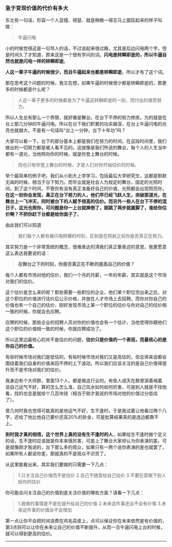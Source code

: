 ### 急于变现价值的代价有多大
东北有一句话，形容一个人显摆、得瑟、就是稍微一得志马上猖狂起来的样子叫做：
>牛逼闪电

小的时候觉得这是一句骂人的话，不过说起来很过瘾，尤其是后边闪电两个字。但是时间久了才知道，原来这是一个很有学问的词。**闪电是转瞬即逝的，所以牛逼自然也就是闪电一样的转瞬即逝**。

**人这一辈子牛逼的时候很少，而且牛逼起来也都是转瞬即逝**，所以才有了这个词。

那在思考这个问题的时候，我又在想，如果牛逼的时候很少都是转瞬即逝的，那更多的时候都是什么呢？
>人这一辈子更多的时候都是为了牛逼这转瞬即逝的一刻，而付出的艰苦努力。

所以人生总有那么一个界限，就好像是舞台。在台下不停的努力修炼，为的就是在台上那几分钟的牛逼闪电。所以在台下我们积累的功夫越深，在台上牛逼闪电的光亮也就越大。不是有一句话叫“台上一分钟，台下十年功”吗？

大家可以看一下，台下的部分基本上都是我们在努力的时间。在这段时间里，我们做出的一切努力都是被人看不见的。这就像是我们所说的舞台，每个人的人生当中都有一道光，当他照向你的时候，就是你登上舞台的时候。

>而也只有你登上舞台的时候，才是人们对你开始估价的时候。

举个最简单的例子吧，我们从小到大上学学习，包括最后大学研究生，这都是默默无闻的时候，相当于台下努力。而毕业就是社会人为规定的舞台，固定的光照时间，到了这个时间，不管你有没有真正准备好自己的价值，光照都会出现照亮你，**在这一刻你会发现，真正在台下努力的人，他们早已经飞跃人生，突破那道光，在舞台上一飞冲天，同时被台下的人赋予很高的估价。而另外一些人在台下不停的混日子，这光也照你，可问题是你一上台就摔倒了，刚跳了两步就崴脚了，谁给你估价啊？不把你赶下台都是给你面子了**。

由此我们可以知道
>我们每个人都有被闪电照耀的时刻，区别是在照射之前你是否真正在努力。

其实努力是一个非常笼统的概念，很难表达的清我们真正要表述的意思，我更愿意这么表达我要说的话：
>**在舞台之下的时刻，你是否真正在不断的提高自己的价值？**

每个人都有市场对他的估价，我们一个月的月薪，一年的年薪，其实就是这个市场对我们的估价。

这个估价是怎么来的呢？那些需要一些职位的企业，他们某个职位空出来之后，对这个职位的价值进行估价后公示价格，并放在人才市场上去招聘。而你对你自己的价值也有一个自己的估价，刚好发现市场上某一个职位的估价与你对自己的估价相一致的时候，你就会去应聘。

应聘的时候，那些企业的招聘人员对你的价值也会有一个估计，当他觉得你跟他们这个职位的价值相一致的时候，你就应聘成功了。

所以这里边最核心的并不是估价的问题，**估价只是价值的一个表现，而最核心的是你自己的价值。**

有些时候市场对我们是低估的，有些时候市场对我们又是高估的，但总体来说都会围绕着我们自身的价值来回不停的上下波动，所以我们应该关注的是自己价值得提升而不是市场对我们的估价。

我身边有个大师群，里面13个人，都是做这行业的。有些人成天在群里哭着喊着说自己运气不好，算的怎么怎么准，自己风水如何如何厉害，可是别人就是不找他看，找的也总是就给个几百块钱（相当于刚才我说的市场对他的价值过分低估了）。

曾几何时我也觉得可能真的是他运气不好，生不逢时，于是我试着让他看过两个八字，还给了他比他自己要价还高20%的卦金，可是批算结果真的是连边都靠不上。

**到时我才真的相信，这个世界上真的没有生不逢时的人**，如果给生不逢时做个定义的话，生不逢时应该就是你本来很厉害，可是上了舞台大家却认为你表演的差。可是就像刚才我说的，台下那么多的观众，如果只有一两个说你表演的差也就罢了，如果所有人都说你差，那就真的不是观众不识货了。

从这里能看出来，其实我们要做的只需要一下几点：
>1.只关注自己价值而不是估价
>2.自己不随意给自己估价
>3.不要在意眼下别人给你的估价

你可能会问关注自己的价值到底关注价值的哪些方面？请看一下几点：
>1.我做的事情是不是在提升给自己的价值
>2.未来这件事还会不会有价值
>3.未来这件事的价值会不会增加

第一点让你不会把时间浪费在鸡毛蒜皮上，点可以保证你在未来依然是有价值的，第3点则可以让你在未来让自己的价值不断提升，从而一旦牛逼闪电上台的时候，就可以得到更高的估价。



---------------

